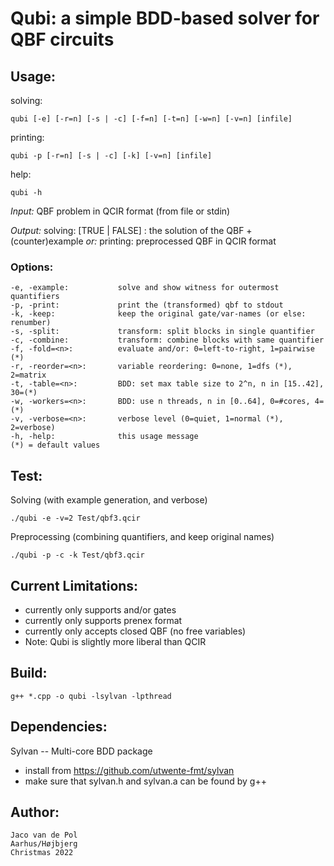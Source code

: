 # **Qubi**: a simple BDD-based solver for QBF circuits

## Usage:

solving:

    qubi [-e] [-r=n] [-s | -c] [-f=n] [-t=n] [-w=n] [-v=n] [infile]

printing:

    qubi -p [-r=n] [-s | -c] [-k] [-v=n] [infile]

help:

    qubi -h

_Input:_  QBF problem in QCIR format (from file or stdin)

_Output:_  solving:   [TRUE | FALSE] : the solution of the QBF + (counter)example 
    _or:_  printing:  preprocessed QBF in QCIR format


### Options:

    -e, -example:           solve and show witness for outermost quantifiers
    -p, -print:             print the (transformed) qbf to stdout
    -k, -keep:              keep the original gate/var-names (or else: renumber)
    -s, -split:             transform: split blocks in single quantifier
    -c, -combine:           transform: combine blocks with same quantifier
    -f, -fold=<n>:          evaluate and/or: 0=left-to-right, 1=pairwise (*)
    -r, -reorder=<n>:       variable reordering: 0=none, 1=dfs (*), 2=matrix
    -t, -table=<n>:         BDD: set max table size to 2^n, n in [15..42], 30=(*)
    -w, -workers=<n>:       BDD: use n threads, n in [0..64], 0=#cores, 4=(*)
    -v, -verbose=<n>:       verbose level (0=quiet, 1=normal (*), 2=verbose)
    -h, -help:              this usage message
    (*) = default values

## Test:

Solving (with example generation, and verbose)

    ./qubi -e -v=2 Test/qbf3.qcir

Preprocessing (combining quantifiers, and keep original names)

    ./qubi -p -c -k Test/qbf3.qcir

## Current Limitations:

- currently only supports and/or gates
- currently only supports prenex format
- currently only accepts closed QBF (no free variables)
- Note: Qubi is slightly more liberal than QCIR

## Build:

    g++ *.cpp -o qubi -lsylvan -lpthread

## Dependencies:

Sylvan -- Multi-core BDD package
- install from https://github.com/utwente-fmt/sylvan
- make sure that sylvan.h and sylvan.a can be found by g++

## Author:

    Jaco van de Pol
    Aarhus/Højbjerg
    Christmas 2022